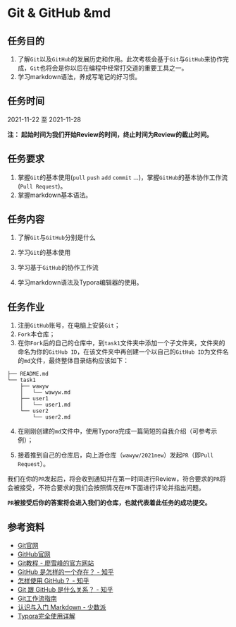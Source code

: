 # Git & GitHub &md 

## 任务目的

1. 了解`Git`以及`GitHub`的发展历史和作用。此次考核会基于`Git`与`GitHub`来协作完成，`Git`也将会是你以后在编程中经常打交道的重要工具之一。
2. 学习markdown语法，养成写笔记的好习惯。

## 任务时间

2021-11-22 至 2021-11-28

**注： 起始时间为我们开始Review的时间，终止时间为Review的截止时间。**

## 任务要求

1. 掌握`Git`的基本使用(`pull` `push` `add` `commit` ...)，掌握`GitHub`的基本协作工作流(`Pull Request`)。
2. 掌握markdown基本语法。

## 任务内容

1. 了解`Git`与`GitHub`分别是什么

2. 学习`Git`的基本使用

3. 学习基于`GitHub`的协作工作流

4. 学习markdown语法及Typora编辑器的使用。

## 任务作业

1. 注册`GitHub`账号，在电脑上安装`Git`；
2. `Fork`本仓库；
3. 在你`Fork`后的自己的仓库中，到`task1`文件夹中添加一个子文件夹，文件夹的命名为你的`GitHub ID`，在该文件夹中再创建一个以自己的`GitHub ID`为文件名的`md`文件，最终整体目录结构应该如下：

```
├── README.md
└── task1
    ├── wawyw
    │   └── wawyw.md
    ├── user1
    │   └── user1.md
    └── user2
        └── user2.md
```

4. 在刚刚创建的`md`文件中，使用Typora完成一篇简短的自我介绍（可参考示例）；

5. 接着推到自己的仓库后，向上游仓库（`wawyw/2021new`）发起`PR`（即`Pull Request`）。

我们在你的`PR`发起后，将会收到通知并在第一时间进行Review，符合要求的`PR`将会被接受，不符合要求的我们会按照情况在`PR`下面进行评论并指出问题。

**`PR`被接受后你的答案将会进入我们的仓库，也就代表着此任务的成功提交。**

## 参考资料

- [Git官网](https://git-scm.com/)
- [GitHub官网](https://github.com/)
- [Git教程 - 廖雪峰的官方网站](https://www.liaoxuefeng.com/wiki/0013739516305929606dd18361248578c67b8067c8c017b000)
- [GitHub 是怎样的一个存在？ - 知乎](https://www.zhihu.com/question/28976652)
- [怎样使用 GitHub？ - 知乎](https://www.zhihu.com/question/20070065)
- [Git 跟 GitHub 是什么关系？ - 知乎](https://www.zhihu.com/question/21907548)
- [Git工作流指南](https://github.com/xirong/my-git/blob/master/git-workflow-tutorial.md)
- [认识与入门 Markdown - 少数派](https://sspai.com/post/25137)
- [Typora完全使用详解](https://sspai.com/post/54912/)